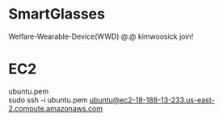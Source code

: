 # SmartGlasses
Welfare-Wearable-Device(WWD)
@.@
kimwoosick join!



# EC2
ubuntu.pem<br>
sudo ssh -i ubuntu.pem ubuntu@ec2-18-188-13-233.us-east-2.compute.amazonaws.com
